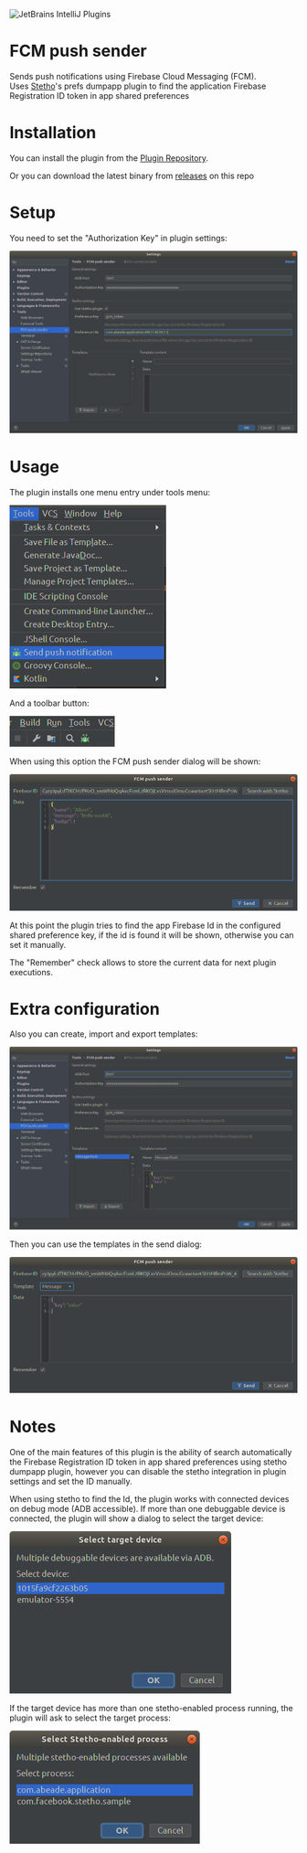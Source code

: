 ![JetBrains IntelliJ Plugins](https://img.shields.io/jetbrains/plugin/v/12104-fcm-push-sender.svg?color=green&style=plastic)

# FCM push sender
Sends push notifications using Firebase Cloud Messaging (FCM).<br>
Uses <a href="http://facebook.github.io/stetho/">Stetho</a>'s prefs dumpapp plugin to find the application Firebase Registration ID token in app shared preferences

# Installation
You can install the plugin from the [Plugin Repository](https://plugins.jetbrains.com/plugin/12104-fcm-push-sender).

Or you can download the latest binary from [releases](https://github.com/abeade/fcm-push-plugin/releases) on this repo

# Setup
You need to set the "Authorization Key" in plugin settings:

![Settings1](images/settings1.png)

# Usage
The plugin installs one menu entry under tools menu:

![Menu](images/menu.png)

And a toolbar button:

![Toolbar](images/toolbar.png)

When using this option the FCM push sender dialog will be shown:

![Dialog1](images/push1.png)

At this point the plugin tries to find the app Firebase Id in the configured shared preference key, if the id is found it will be shown, otherwise you can set it manually.

The "Remember" check allows to store the current data for next plugin executions.

# Extra configuration
Also you can create, import and export templates:

![Settings2](images/settings2.png)

Then you can use the templates in the send dialog:

![Dialog2](images/push2.png)

# Notes
One of the main features of this plugin is the ability of search automatically the Firebase Registration ID token in app shared preferences using stetho dumpapp plugin, however you can disable the stetho integration in plugin settings and set the ID manually.

When using stetho to find the Id, the plugin works with connected devices on debug mode (ADB accessible). If more than one debuggable device is connected, the plugin will show a dialog to select the target device:

![Popup Devices](images/popup2.png)

If the target device has more than one stetho-enabled process running, the plugin will ask to select the target process:

![Popup Processes](images/popup.png)
